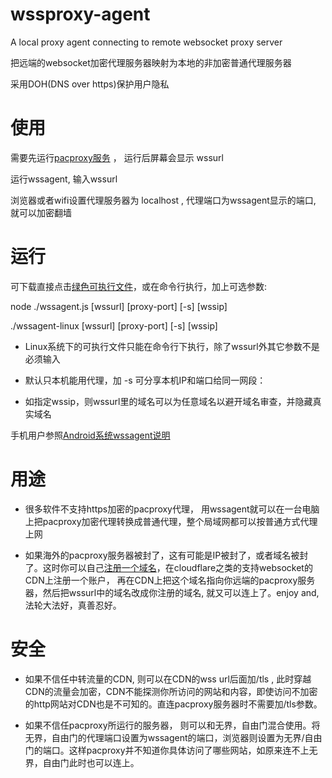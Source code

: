 # wssproxy-agent
A local proxy agent connecting to remote websocket proxy server

把远端的websocket加密代理服务器映射为本地的非加密普通代理服务器

采用DOH(DNS over https)保护用户隐私


# 使用

需要先运行[pacproxy服务](https://github.com/httpgate/pacproxy.js) ， 运行后屏幕会显示 wssurl

运行wssagent, 输入wssurl

浏览器或者wifi设置代理服务器为 localhost , 代理端口为wssagent显示的端口, 就可以加密翻墙


# 运行

可下载直接点击[绿色可执行文件](https://github.com/httpgate/resouces/tree/main/wssproxy-agent)，或在命令行执行，加上可选参数:

node ./wssagent.js [wssurl] [proxy-port] [-s] [wssip]

./wssagent-linux [wssurl] [proxy-port] [-s] [wssip]

* Linux系统下的可执行文件只能在命令行下执行，除了wssurl外其它参数不是必须输入

* 默认只本机能用代理，加 -s 可分享本机IP和端口给同一网段：

* 如指定wssip，则wssurl里的域名可以为任意域名以避开域名审查，并隐藏真实域名

手机用户参照[Android系统wssagent说明](\/run-in-container\/README\.md)


# 用途

* 很多软件不支持https加密的pacproxy代理， 用wssagent就可以在一台电脑上把pacproxy加密代理转换成普通代理，整个局域网都可以按普通方式代理上网

* 如果海外的pacproxy服务器被封了，这有可能是IP被封了，或者域名被封了。这时你可以自己[注册一个域名](https://github.com/httpgate/pacproxy.js/blob/main/documents/About_Domain_ZH.md)，在cloudflare之类的支持websocket的CDN上注册一个账户， 再在CDN上把这个域名指向你远端的pacproxy服务器，然后把wssurl中的域名改成你注册的域名, 就又可以连上了。enjoy and, 法轮大法好，真善忍好。


# 安全

* 如果不信任中转流量的CDN, 则可以在CDN的wss url后面加/tls , 此时穿越CDN的流量会加密，CDN不能探测你所访问的网站和内容，即使访问不加密的http网站对CDN也是不可知的。直连pacproxy服务器时不需要加/tls参数。

* 如果不信任pacproxy所运行的服务器， 则可以和无界，自由门混合使用。将无界，自由门的代理端口设置为wssagent的端口，浏览器则设置为无界/自由门的端口。这样pacproxy并不知道你具体访问了哪些网站，如原来连不上无界，自由门此时也可以连上。